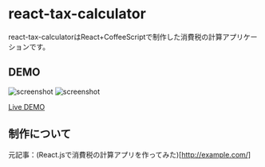 react-tax-calculator
====================

react-tax-calculatorはReact+CoffeeScriptで制作した消費税の計算アプリケーションです。


## DEMO
![screenshot](https://raw.githubusercontent.com/tsuyoshiwada/react-tax-calculator/images/screenshot_pc.png)
![screenshot](https://raw.githubusercontent.com/tsuyoshiwada/react-tax-calculator/images/screenshot_sp.png)

[Live DEMO](http://tsuyoshiwada.github.io/react-tax-calculator/)


## 制作について
元記事：(React.jsで消費税の計算アプリを作ってみた)[http://example.com/]
